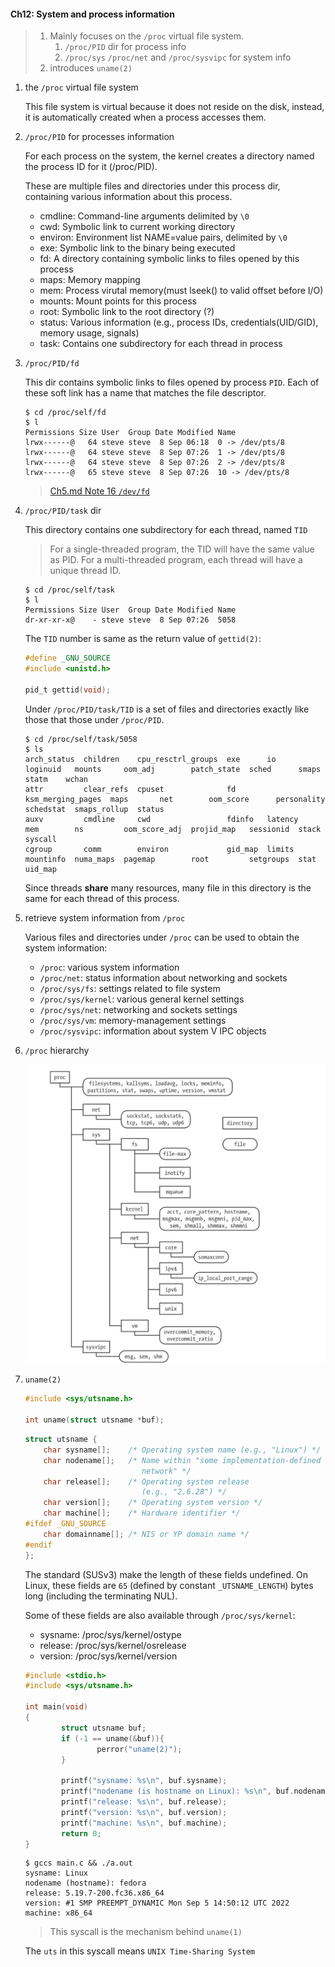 #### Ch12: System and process information

> 1. Mainly focuses on the `/proc` virtual file system. 
>    1. `/proc/PID` dir for process info
>    2. `/proc/sys` `/proc/net` and `/proc/sysvipc` for system info
> 2. introduces `uname(2)`
<!-- > 3. syscall for retrieving system information. -->


1. the `/proc` virtual file system
   
   This file system is virtual because it does not reside on the disk, instead,
   it is automatically created when a process accesses them.

2. `/proc/PID` for processes information
   
   For each process on the system, the kernel creates a directory named the 
   process ID for it (/proc/PID).

   These are multiple files and directories under this process dir, containing 
   various information about this process.

   * cmdline: Command-line arguments delimited by `\0`
   * cwd: Symbolic link to current working directory
   * environ: Environment list NAME=value pairs, delimited by `\0`
   * exe: Symbolic link to the binary being executed
   * fd: A directory containing symbolic links to files opened by this process
   * maps: Memory mapping
   * mem: Process virutal memory(must lseek() to valid offset before I/O)
   * mounts: Mount points for this process
   * root: Symbolic link to the root directory (?)
   * status: Various information (e.g., process IDs, credentials(UID/GID), 
     memory usage, signals)
   * task: Contains one subdirectory for each thread in process

3. `/proc/PID/fd`

   This dir contains symbolic links to files opened by process `PID`. Each
   of these soft link has a name that matches the file descriptor.

   ```shell
   $ cd /proc/self/fd
   $ l
   Permissions Size User  Group Date Modified Name
   lrwx------@   64 steve steve  8 Sep 06:18  0 -> /dev/pts/8
   lrwx------@   64 steve steve  8 Sep 07:26  1 -> /dev/pts/8
   lrwx------@   64 steve steve  8 Sep 07:26  2 -> /dev/pts/8
   lrwx------@   65 steve steve  8 Sep 07:26  10 -> /dev/pts/8
   ```

   > [Ch5.md Note 16 `/dev/fd`](https://github.com/SteveLauC/Notes/blob/main/system/system-programming/the-linux-programming-interface/Ch5.md)

4. `/proc/PID/task` dir 

   This directory contains one subdirectory for each thread, named `TID`

   > For a single-threaded program, the TID will have the same value as PID.
   > For a multi-threaded program, each thread will have a unique thread ID.

   ```shell
   $ cd /proc/self/task
   $ l
   Permissions Size User  Group Date Modified Name
   dr-xr-xr-x@    - steve steve  8 Sep 07:26  5058
   ```

   The `TID` number is same as the return value of `gettid(2)`:

   ```c
   #define _GNU_SOURCE
   #include <unistd.h>

   pid_t gettid(void);
   ```

   Under `/proc/PID/task/TID` is a set of files and directories exactly like
   those that those under `/proc/PID`.
   
   ```shell
   $ cd /proc/self/task/5058
   $ ls
   arch_status  children    cpu_resctrl_groups  exe      io                 loginuid   mounts     oom_adj        patch_state  sched      smaps         statm    wchan
   attr         clear_refs  cpuset              fd       ksm_merging_pages  maps       net        oom_score      personality  schedstat  smaps_rollup  status
   auxv         cmdline     cwd                 fdinfo   latency            mem        ns         oom_score_adj  projid_map   sessionid  stack         syscall
   cgroup       comm        environ             gid_map  limits             mountinfo  numa_maps  pagemap        root         setgroups  stat          uid_map
   ```

   Since threads **share** many resources, many file in this directory is the same for
   each thread of this process.


5. retrieve system information from `/proc`

   Various files and directories under `/proc` can be used to obtain the system
   information:

   * `/proc`: various system information
   * `/proc/net`: status information about networking and sockets
   * `/proc/sys/fs`: settings related to file system
   * `/proc/sys/kernel`: various general kernel settings
   * `/proc/sys/net`: networking and sockets settings
   * `/proc/sys/vm`: memory-management settings
   * `/proc/sysvipc`: information about system V IPC objects

6. `/proc` hierarchy
   
   ![diagram](https://github.com/SteveLauC/pic/blob/main/photo_2022-09-08_11-45-36.jpg)

7. `uname(2)`
   

   ```c
   #include <sys/utsname.h>

   int uname(struct utsname *buf);
   ```

   ```c
   struct utsname {
       char sysname[];    /* Operating system name (e.g., "Linux") */
       char nodename[];   /* Name within "some implementation-defined
                             network" */
       char release[];    /* Operating system release
                             (e.g., "2.6.28") */
       char version[];    /* Operating system version */
       char machine[];    /* Hardware identifier */
   #ifdef _GNU_SOURCE
       char domainname[]; /* NIS or YP domain name */
   #endif
   };
   ```

   The standard (SUSv3) make the length of these fields undefined. On Linux, 
   these fields are `65` (defined by constant `_UTSNAME_LENGTH`) bytes long 
   (including the terminating NUL).

   Some of these fields are also available through `/proc/sys/kernel`:
   * sysname: /proc/sys/kernel/ostype
   * release: /proc/sys/kernel/osrelease
   * version: /proc/sys/kernel/version


   ```c
   #include <stdio.h>
   #include <sys/utsname.h>
   
   int main(void)
   {
           struct utsname buf;
           if (-1 == uname(&buf)){
                   perror("uname(2)");
           }
   
           printf("sysname: %s\n", buf.sysname);
           printf("nodename (is hostname on Linux): %s\n", buf.nodename);
           printf("release: %s\n", buf.release);
           printf("version: %s\n", buf.version);
           printf("machine: %s\n", buf.machine);
           return 0;
   }
   ```

   ```shell
   $ gccs main.c && ./a.out
   sysname: Linux
   nodename (hostname): fedora
   release: 5.19.7-200.fc36.x86_64
   version: #1 SMP PREEMPT_DYNAMIC Mon Sep 5 14:50:12 UTC 2022
   machine: x86_64
   ```

   > This syscall is the mechanism behind `uname(1)`

   The `uts` in this syscall means `UNIX Time-Sharing System`
